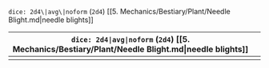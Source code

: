 `dice: 2d4\|avg\|noform` (`2d4`) [[5. Mechanics/Bestiary/Plant/Needle Blight.md\|needle blights]]


| `dice: 2d4\|avg\|noform` (`2d4`) [[5. Mechanics/Bestiary/Plant/Needle Blight.md\|needle blights]] |     |
| ------------------------------------------------------------------------------------------------- | --- |
|                                                                                                   |     |

